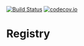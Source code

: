 [![Build Status](https://api.travis-ci.org/symbiote-h2020/Registry.svg?branch=staging)](https://api.travis-ci.org/symbiote-h2020/Registry)
[![codecov.io](https://codecov.io/github/symbiote-h2020/Registry/branch/staging/graph/badge.svg)](https://codecov.io/github/symbiote-h2020/Registry)

# Registry


